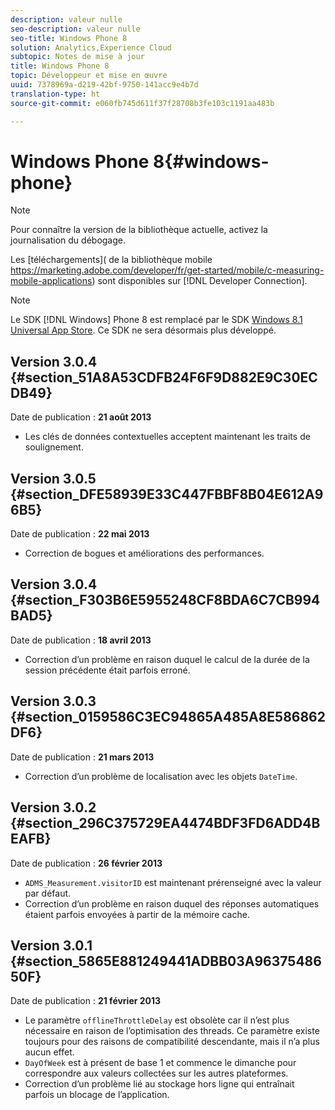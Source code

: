 ```yaml
---
description: valeur nulle
seo-description: valeur nulle
seo-title: Windows Phone 8
solution: Analytics,Experience Cloud
subtopic: Notes de mise à jour
title: Windows Phone 8
topic: Développeur et mise en œuvre
uuid: 7378969a-d219-42bf-9750-141acc9e4b7d
translation-type: ht
source-git-commit: e060fb745d611f37f28708b3fe103c1191aa483b

---
```



# Windows Phone 8{#windows-phone}

>[!NOTE]
>
>Pour connaître la version de la bibliothèque actuelle, activez la journalisation du débogage.

Les [téléchargements]( de la bibliothèque mobile https://marketing.adobe.com/developer/fr/get-started/mobile/c-measuring-mobile-applications) sont disponibles sur [!DNL Developer Connection].

>[!NOTE]
>
>Le SDK [!DNL Windows] Phone 8 est remplacé par le SDK [Windows 8.1 Universal App Store](../appmeasurement-release-notes/c-release-notes-winu.md). Ce SDK ne sera désormais plus développé.

## Version 3.0.4 {#section_51A8A53CDFB24F6F9D882E9C30ECDB49}

Date de publication : **21 août 2013**

* Les clés de données contextuelles acceptent maintenant les traits de soulignement.

## Version 3.0.5 {#section_DFE58939E33C447FBBF8B04E612A96B5}

Date de publication : **22 mai 2013**

* Correction de bogues et améliorations des performances.

## Version 3.0.4 {#section_F303B6E5955248CF8BDA6C7CB994BAD5}

Date de publication : **18 avril 2013**

* Correction d’un problème en raison duquel le calcul de la durée de la session précédente était parfois erroné.

## Version 3.0.3 {#section_0159586C3EC94865A485A8E586862DF6}

Date de publication : **21 mars 2013**

* Correction d’un problème de localisation avec les objets `DateTime`.

## Version 3.0.2 {#section_296C375729EA4474BDF3FD6ADD4BEAFB}

Date de publication : **26 février 2013**

* `ADMS_Measurement.visitorID` est maintenant prérenseigné avec la valeur par défaut.
* Correction d’un problème en raison duquel des réponses automatiques étaient parfois envoyées à partir de la mémoire cache.

## Version 3.0.1 {#section_5865E881249441ADBB03A9637548650F}

Date de publication : **21 février 2013**

* Le paramètre `offlineThrottleDelay` est obsolète car il n’est plus nécessaire en raison de l’optimisation des threads. Ce paramètre existe toujours pour des raisons de compatibilité descendante, mais il n’a plus aucun effet.
* `DayOfWeek` est à présent de base 1 et commence le dimanche pour correspondre aux valeurs collectées sur les autres plateformes.
* Correction d’un problème lié au stockage hors ligne qui entraînait parfois un blocage de l’application.

